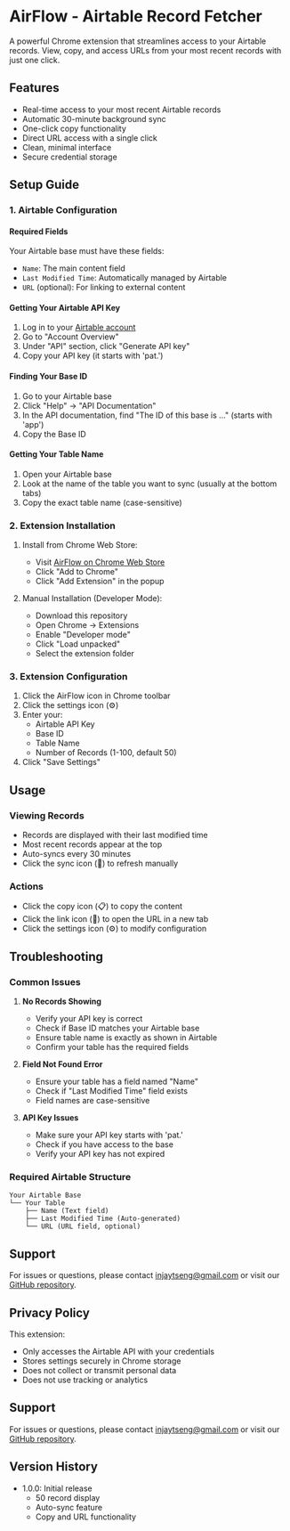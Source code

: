 # AirFlow - Airtable Record Fetcher

A powerful Chrome extension that streamlines access to your Airtable records. View, copy, and access URLs from your most recent records with just one click.

## Features
- Real-time access to your most recent Airtable records
- Automatic 30-minute background sync
- One-click copy functionality
- Direct URL access with a single click
- Clean, minimal interface
- Secure credential storage

## Setup Guide

### 1. Airtable Configuration

#### Required Fields
Your Airtable base must have these fields:
- `Name`: The main content field
- `Last Modified Time`: Automatically managed by Airtable
- `URL` (optional): For linking to external content

#### Getting Your Airtable API Key
1. Log in to your [Airtable account](https://airtable.com/account)
2. Go to "Account Overview"
3. Under "API" section, click "Generate API key"
4. Copy your API key (it starts with 'pat.')

#### Finding Your Base ID
1. Go to your Airtable base
2. Click "Help" → "API Documentation"
3. In the API documentation, find "The ID of this base is ..." (starts with 'app')
4. Copy the Base ID

#### Getting Your Table Name
1. Open your Airtable base
2. Look at the name of the table you want to sync (usually at the bottom tabs)
3. Copy the exact table name (case-sensitive)

### 2. Extension Installation

1. Install from Chrome Web Store:
   - Visit [AirFlow on Chrome Web Store]()
   - Click "Add to Chrome"
   - Click "Add Extension" in the popup

2. Manual Installation (Developer Mode):
   - Download this repository
   - Open Chrome → Extensions
   - Enable "Developer mode"
   - Click "Load unpacked"
   - Select the extension folder

### 3. Extension Configuration

1. Click the AirFlow icon in Chrome toolbar
2. Click the settings icon (⚙️)
3. Enter your:
   - Airtable API Key
   - Base ID
   - Table Name
   - Number of Records (1-100, default 50)
4. Click "Save Settings"

## Usage

### Viewing Records
- Records are displayed with their last modified time
- Most recent records appear at the top
- Auto-syncs every 30 minutes
- Click the sync icon (🔄) to refresh manually

### Actions
- Click the copy icon (📋) to copy the content
- Click the link icon (🔗) to open the URL in a new tab
- Click the settings icon (⚙️) to modify configuration

## Troubleshooting

### Common Issues

1. **No Records Showing**
   - Verify your API key is correct
   - Check if Base ID matches your Airtable base
   - Ensure table name is exactly as shown in Airtable
   - Confirm your table has the required fields

2. **Field Not Found Error**
   - Ensure your table has a field named "Name"
   - Check if "Last Modified Time" field exists
   - Field names are case-sensitive

3. **API Key Issues**
   - Make sure your API key starts with 'pat.'
   - Check if you have access to the base
   - Verify your API key has not expired

### Required Airtable Structure

```
Your Airtable Base
└── Your Table
    ├── Name (Text field)
    ├── Last Modified Time (Auto-generated)
    └── URL (URL field, optional)
```

## Support
For issues or questions, please contact injaytseng@gmail.com or visit our [GitHub repository](https://github.com/injaytseng).

## Privacy Policy
This extension:
- Only accesses the Airtable API with your credentials
- Stores settings securely in Chrome storage
- Does not collect or transmit personal data
- Does not use tracking or analytics

## Support
For issues or questions, please contact injaytseng@gmail.com or visit our [GitHub repository](https://github.com/injaytseng).

## Version History
- 1.0.0: Initial release
  - 50 record display
  - Auto-sync feature
  - Copy and URL functionality

